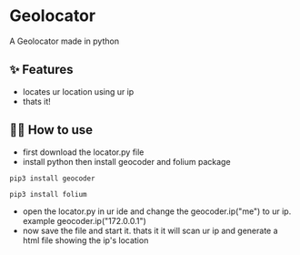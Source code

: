 # Geolocator

A Geolocator made in python

## ✨ Features

- locates ur location using ur ip
- thats it!

## 💁‍♀️ How to use

- first download the locator.py file
- install python then install geocoder and folium package 

```pip3 install geocoder```

```pip3 install folium```

- open the locator.py in ur ide and change the geocoder.ip("me") to ur ip. example geocoder.ip("172.0.0.1")
- now save the file and start it. thats it it will scan ur ip and generate a html file showing the ip's location
